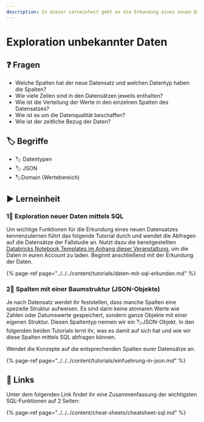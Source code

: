 ```yaml
---
description: In dieser Lerneinheit geht es die Erkundung eines neuen Datensatzes mit SQL.
---
```


# Exploration unbekannter Daten

## ❓ Fragen

* Welche Spalten hat der neue Datensatz und welchen Datentyp haben die Spalten?
* Wie viele Zeilen sind in den Datensätzen jeweils enthalten?
* Wie ist die Verteilung der Werte in den einzelnen Spalten des Datensatzes?
* Wie ist es um die Datenqualität beschaffen?
* Wie ist der zeitliche Bezug der Daten?

## 🏷 Begriffe

* 🏷 Datentypen
* 🏷 JSON
* 🏷Domain \(Wertebereich\)

## ▶ Lerneinheit

### 1⃣ Exploration neuer Daten mittels SQL

Um wichtige Funktionen für die Erkundung eines neuen Datensatzes kennenzulernen führt das folgende Tutorial durch und wendet die Abfragen auf die Datensätze der Fallstudie an. Nutzt dazu die bereitgestellten [Databricks Notebook Templates im Anhang dieser Veranstaltung](../anhang.md#notebook-templates), um die Daten in euren Account zu laden. Beginnt anschließend mit der Erkundung der Daten.

{% page-ref page="../../../content/tutorials/daten-mit-sql-erkunden.md" %}

### 2⃣ Spalten mit einer Baumstruktur \(JSON-Objekte\)

Je nach Datensatz werdet ihr feststellen, dass manche Spalten eine spezielle Struktur aufweisen. Es sind darin keine atomaren Werte wie Zahlen oder Datumswerte gespeichert, sondern ganze Objekte mit einer eigenen Struktur. Diesen Spaltentyp nennen wir ein 🏷JSON-Objekt. In den folgenden beiden Tutorials lernt ihr, was es damit auf sich hat und wie wir diese Spalten mittels SQL abfragen können. 

Wendet die Konzepte auf die entsprechenden Spalten eurer Datensätze an.

{% page-ref page="../../../content/tutorials/einfuehrung-in-json.md" %}

## 🔗 Links

Unter dem folgenden Link findet ihr eine Zusammenfassung der wichtigsten SQL-Funktionen auf 2 Seiten:

{% page-ref page="../../../content/cheat-sheets/cheatsheet-sql.md" %}

